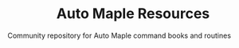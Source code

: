 <h1 align="center">Auto Maple Resources</h1> 
Community repository for Auto Maple command books and routines
            
